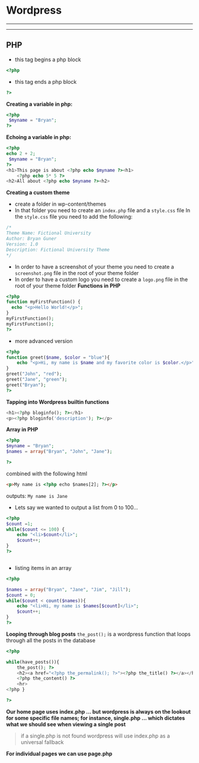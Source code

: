 # Wordpress

---

---

## PHP

- this tag begins a php block

```php
<?php
```

- this tag ends a php block

```php
?>
```

**Creating a variable in php:**

```php
<?php
 $myname = "Bryan";
?>
```

**Echoing a variable in php:**

```php
<?php
echo 2 + 2;
 $myname = "Bryan";
?>
<h1>This page is about <?php echo $myname ?><h1>
    <?php echo 5* 5 ?>
<h2>All about <?php echo $myname ?><h2>
```

**Creating a custom theme**

- create a folder in wp-content/themes
- In that folder you need to create an `index.php` file and a `style.css` file
  In the `style.css` file you need to add the following:

```css
/*
Theme Name: Fictional University
Author: Bryan Guner
Version: 1.0
Description: Fictional University Theme
*/
```

- In order to have a screenshot of your theme you need to create a `screenshot.png` file in the root of your theme folder
- In order to have a custom logo you need to create a `logo.png` file in the root of your theme folder
  **Functions in PHP**

```php
<?php
function myFirstFunction() {
  echo "<p>Hello World!</p>";
}
myFirstFunction();
myFirstFunction();
?>
```

- more advanced version

```php
<?php
function greet($name, $color = "blue"){
    echo "<p>Hi, my name is $name and my favorite color is $color.</p>";
}
greet("John", "red");
greet("Jane", "green");
greet("Bryan");
?>
```

**Tapping into Wordpress builtin functions**

```php
<h1><?php bloginfo(); ?></h1>
<p><?php bloginfo('description'); ?></p>
```


**Array in PHP**

```php
<?php
$myname = "Bryan";
$names = array("Bryan", "John", "Jane");

?>
```


combined with the following html

```html
<p>My name is <?php echo $names[2]; ?></p>
```

outputs: `My name is Jane`


- Lets say we wanted to output a list from 0 to 100...


```php
<?php
$count =1;
while($count <= 100) {
    echo "<li>$count</li>";
    $count++;
}
?>



```


- listing items in an array

```php
<?php

$names = array("Bryan", "Jane", "Jim", "Jill");
$count = 0;
while($count < count($names)){
    echo "<li>Hi, my name is $names[$count]</li>";
    $count++;
}
?>
```

**Looping through blog posts**
`the_post();` is a wordpress function that loops through all the posts in the database

```php
<?php

while(have_posts()){
    the_post(); ?>
    <h2><a href="<?php the_permalink(); ?>"><?php the_title() ?></a></h2>
    <?php the_content() ?>
    <hr>
<?php }

?>


```


**Our home page uses index.php ... but wordpress is always on the lookout for some specific file names; for instance, single.php ... which dictates what we should see when viewing a single post**
> if a single.php is not found wordpress will use index.php as a universal fallback


**For individual pages we can use page.php**



